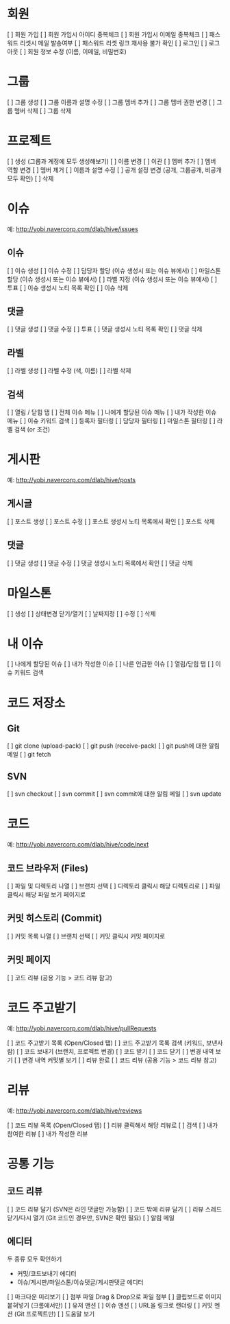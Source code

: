 # 회원

[ ] 회원 가입
[ ] 회원 가입시 아이디 중복체크
[ ] 회원 가입시 이메일 중복체크
[ ] 패스워드 리셋시 메일 발송여부
[ ] 패스워드 리셋 링크 재사용 불가 확인
[ ] 로그인
[ ] 로그아웃
[ ] 회원 정보 수정 (이름, 이메일, 비밀번호)

# 그룹

[ ] 그룹 생성
[ ] 그룹 이름과 설명 수정
[ ] 그룹 멤버 추가
[ ] 그룹 멤버 권한 변경
[ ] 그룹 멤버 삭제
[ ] 그룹 삭제

# 프로젝트

[ ] 생성 (그룹과 계정에 모두 생성해보기)
[ ] 이름 변경
[ ] 이관
[ ] 멤버 추가
[ ] 멤버 역할 변경
[ ] 멤버 제거
[ ] 이름과 설명 수정
[ ] 공개 설정 변경 (공개, 그룹공개, 비공개 모두 확인)
[ ] 삭제

# 이슈

예: http://yobi.navercorp.com/dlab/hive/issues

## 이슈

[ ] 이슈 생성
[ ] 이슈 수정
[ ] 담당자 할당 (이슈 생성시 또는 이슈 뷰에서)
[ ] 마일스톤 할당 (이슈 생성시 또는 이슈 뷰에서)
[ ] 라벨 지정 (이슈 생성시 또는 이슈 뷰에서)
[ ] 투표
[ ] 이슈 생성시 노티 목록 확인
[ ] 이슈 삭제

## 댓글

[ ] 댓글 생성
[ ] 댓글 수정
[ ] 투표
[ ] 댓글 생성시 노티 목록 확인
[ ] 댓글 삭제

## 라벨

[ ] 라벨 생성
[ ] 라벨 수정 (색, 이름)
[ ] 라벨 삭제

## 검색

[ ] 열림 / 닫힘 탭
[ ] 전체 이슈 메뉴
[ ] 나에게 할당된 이슈 메뉴
[ ] 내가 작성한 이슈 메뉴
[ ] 이슈 키워드 검색
[ ] 등록자 필터링
[ ] 담당자 필터링
[ ] 마일스톤 필터링
[ ] 라벨 검색 (or 조건)

# 게시판

예: http://yobi.navercorp.com/dlab/hive/posts

## 게시글

[ ] 포스트 생성
[ ] 포스트 수정
[ ] 포스트 생성시 노티 목록에서 확인
[ ] 포스트 삭제

## 댓글

[ ] 댓글 생성
[ ] 댓글 수정
[ ] 댓글 생성시 노티 목록에서 확인
[ ] 댓글 삭제

# 마일스톤

[ ] 생성
[ ] 상태변경 닫기/열기
[ ] 날짜지정
[ ] 수정
[ ] 삭제

# 내 이슈

[ ] 나에게 할당된 이슈
[ ] 내가 작성한 이슈
[ ] 나른 언급한 이슈
[ ] 열림/닫힘 탭
[ ] 이슈 키워드 검색

# 코드 저장소

## Git

[ ] git clone (upload-pack)
[ ] git push (receive-pack)
[ ] git push에 대한 알림 메일
[ ] git fetch

## SVN

[ ] svn checkout
[ ] svn commit
[ ] svn commit에 대한 알림 메일
[ ] svn update

# 코드

예: http://yobi.navercorp.com/dlab/hive/code/next

## 코드 브라우저 (Files)

[ ] 파일 및 디렉토리 나열
[ ] 브랜치 선택
[ ] 디렉토리 클릭시 해당 디렉토리로
[ ] 파일 클릭시 해당 파일 보기 페이지로

## 커밋 히스토리 (Commit)

[ ] 커밋 목록 나열
[ ] 브랜치 선택
[ ] 커밋 클릭시 커밋 페이지로

## 커밋 페이지

[ ] 코드 리뷰 (공용 기능 > 코드 리뷰 참고)

# 코드 주고받기

예: http://yobi.navercorp.com/dlab/hive/pullRequests

[ ] 코드 주고받기 목록 (Open/Closed 탭)
[ ] 코드 주고받기 목록 검색 (키워드, 보낸사람)
[ ] 코드 보내기 (브랜치, 프로젝트 변경)
[ ] 코드 받기
[ ] 코드 닫기
[ ] 변경 내역 보기
[ ] 변경 내역 커밋별 보기
[ ] 리뷰 완료
[ ] 코드 리뷰 (공용 기능 > 코드 리뷰 참고)

# 리뷰

예: http://yobi.navercorp.com/dlab/hive/reviews

[ ] 코드 리뷰 목록 (Open/Closed 탭)
[ ] 리뷰 클릭해서 해당 리뷰로
[ ] 검색
[ ] 내가 참여한 리뷰
[ ] 내가 작성한 리뷰

# 공통 기능

## 코드 리뷰

[ ] 코드 리뷰 달기 (SVN은 라인 댓글만 가능함)
[ ] 코드 밖에 리뷰 달기
[ ] 리뷰 스레드 닫기/다시 열기 (Git 코드인 경우만, SVN은 확인 필요)
[ ] 알림 메일

## 에디터

두 종류 모두 확인하기
* 커밋/코드보내기 에디터
* 이슈/게시판/마일스톤/이슈댓글/게시판댓글 에디터

[ ] 마크다운 미리보기
[ ] 첨부 파일 Drag & Drop으로 파일 첨부
[ ] 클립보드로 이미지 붙혀넣기 (크롬에서만)
[ ] 유저 맨션
[ ] 이슈 멘션
[ ] URL을 링크로 랜더링
[ ] 커밋 멘션 (Git 프로젝트만)
[ ] 도움말 보기
